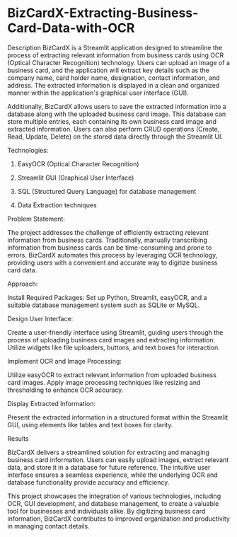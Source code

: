 # BizCardX-Extracting-Business-Card-Data-with-OCR




Description
BizCardX is a Streamlit application designed to streamline the process of extracting relevant information from business cards using OCR (Optical Character Recognition) technology. Users can upload an image of a business card, and the application will extract key details such as the company name, card holder name, designation, contact information, and address. The extracted information is displayed in a clean and organized manner within the application's graphical user interface (GUI).

Additionally, BizCardX allows users to save the extracted information into a database along with the uploaded business card image. This database can store multiple entries, each containing its own business card image and extracted information. Users can also perform CRUD operations (Create, Read, Update, Delete) on the stored data directly through the Streamlit UI.

Technologies:

1) EasyOCR (Optical Character Recognition)

2) Streamlit GUI (Graphical User Interface)

3) SQL (Structured Query Language) for database management

4) Data Extraction techniques




Problem Statement:

The project addresses the challenge of efficiently extracting relevant information from business cards. Traditionally, manually transcribing information from business cards can be time-consuming and prone to errors. BizCardX automates this process by leveraging OCR technology, providing users with a convenient and accurate way to digitize business card data.

Approach:

Install Required Packages: Set up Python, Streamlit, easyOCR, and a suitable database management system such as SQLite or MySQL.

Design User Interface: 

Create a user-friendly interface using Streamlit, guiding users through the process of uploading business card images and extracting information. Utilize widgets like file uploaders, buttons, and text boxes for interaction.

Implement OCR and Image Processing: 

Utilize easyOCR to extract relevant information from uploaded business card images. Apply image processing techniques like resizing and thresholding to enhance OCR accuracy.

Display Extracted Information: 

Present the extracted information in a structured format within the Streamlit GUI, using elements like tables and text boxes for clarity.



Results

BizCardX delivers a streamlined solution for extracting and managing business card information. Users can easily upload images, extract relevant data, and store it in a database for future reference. The intuitive user interface ensures a seamless experience, while the underlying OCR and database functionality provide accuracy and efficiency.

This project showcases the integration of various technologies, including OCR, GUI development, and database management, to create a valuable tool for businesses and individuals alike. By digitizing business card information, BizCardX contributes to improved organization and productivity in managing contact details.
